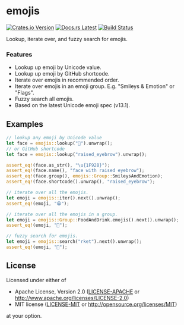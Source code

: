 # emojis

[![Crates.io Version](https://img.shields.io/crates/v/emojis.svg)](https://crates.io/crates/emojis)
[![Docs.rs Latest](https://img.shields.io/badge/docs.rs-latest-blue.svg)](https://docs.rs/emojis)
[![Build Status](https://img.shields.io/github/workflow/status/rossmacarthur/emojis/build/trunk)](https://github.com/rossmacarthur/emojis/actions?query=workflow%3Abuild)

Lookup, iterate over, and fuzzy search for emojis.

### Features

- Lookup up emoji by Unicode value.
- Lookup up emoji by GitHub shortcode.
- Iterate over emojis in recommended order.
- Iterate over emojis in an emoji group. E.g. "Smileys & Emotion" or "Flags".
- Fuzzy search all emojis.
- Based on the latest Unicode emoji spec (v13.1).

## Examples

```rust
// lookup any emoji by Unicode value
let face = emojis::lookup("🤨").unwrap();
// or GitHub shortcode
let face = emojis::lookup("raised_eyebrow").unwrap();

assert_eq!(face.as_str(), "\u{1F928}");
assert_eq!(face.name(), "face with raised eyebrow");
assert_eq!(face.group(), emojis::Group::SmileysAndEmotion);
assert_eq!(face.shortcode().unwrap(), "raised_eyebrow");

// iterate over all the emojis.
let emoji = emojis::iter().next().unwrap();
assert_eq!(emoji, "😀");

// iterate over all the emojis in a group.
let emoji = emojis::Group::FoodAndDrink.emojis().next().unwrap();
assert_eq!(emoji, "🍇");

// fuzzy search for emojis.
let emoji = emojis::search("rket").next().unwrap();
assert_eq!(emoji, "🚀");
```

## License

Licensed under either of

- Apache License, Version 2.0 ([LICENSE-APACHE](LICENSE-APACHE) or
  http://www.apache.org/licenses/LICENSE-2.0)
- MIT license ([LICENSE-MIT](LICENSE-MIT) or http://opensource.org/licenses/MIT)

at your option.
